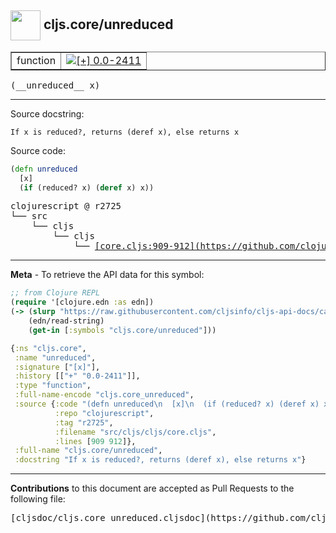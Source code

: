 ## <img width="48px" valign="middle" src="http://i.imgur.com/Hi20huC.png"> cljs.core/unreduced

 <table border="1">
<tr>

<td>function</td>
<td><a href="https://github.com/cljsinfo/cljs-api-docs/tree/0.0-2411"><img valign="middle" alt="[+] 0.0-2411" src="https://img.shields.io/badge/+-0.0--2411-lightgrey.svg"></a> </td>
</tr>
</table>

 <samp>
(__unreduced__ x)<br>
</samp>

---




Source docstring:

```
If x is reduced?, returns (deref x), else returns x
```

Source code:

```clj
(defn unreduced
  [x]
  (if (reduced? x) (deref x) x))
```

 <pre>
clojurescript @ r2725
└── src
    └── cljs
        └── cljs
            └── <ins>[core.cljs:909-912](https://github.com/clojure/clojurescript/blob/r2725/src/cljs/cljs/core.cljs#L909-L912)</ins>
</pre>


---

__Meta__ - To retrieve the API data for this symbol:

```clj
;; from Clojure REPL
(require '[clojure.edn :as edn])
(-> (slurp "https://raw.githubusercontent.com/cljsinfo/cljs-api-docs/catalog/cljs-api.edn")
    (edn/read-string)
    (get-in [:symbols "cljs.core/unreduced"]))
```

```clj
{:ns "cljs.core",
 :name "unreduced",
 :signature ["[x]"],
 :history [["+" "0.0-2411"]],
 :type "function",
 :full-name-encode "cljs.core_unreduced",
 :source {:code "(defn unreduced\n  [x]\n  (if (reduced? x) (deref x) x))",
          :repo "clojurescript",
          :tag "r2725",
          :filename "src/cljs/cljs/core.cljs",
          :lines [909 912]},
 :full-name "cljs.core/unreduced",
 :docstring "If x is reduced?, returns (deref x), else returns x"}

```

---

__Contributions__ to this document are accepted as Pull Requests to the following file:

 <pre>
[cljsdoc/cljs.core_unreduced.cljsdoc](https://github.com/cljsinfo/cljs-api-docs/blob/master/cljsdoc/cljs.core_unreduced.cljsdoc)
</pre>

